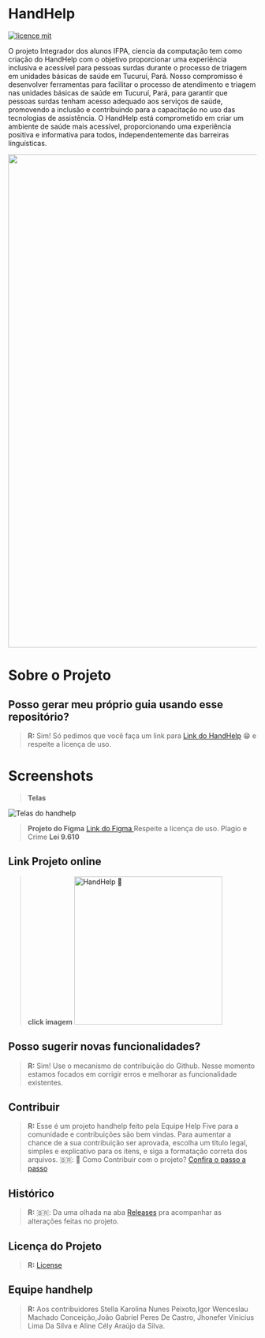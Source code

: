 # HandHelp

[![licence mit](https://img.shields.io/badge/licence-MIT-blue.svg)](./License)

O projeto Integrador dos alunos IFPA, ciencia da computação tem como criação do HandHelp  com o objetivo proporcionar uma experiência inclusiva e acessível para pessoas surdas durante o processo de triagem em unidades básicas de saúde em Tucuruí, Pará. Nosso compromisso é desenvolver ferramentas para facilitar o processo de atendimento e triagem nas unidades básicas de saúde em Tucuruí, Pará, para garantir que pessoas surdas tenham acesso adequado aos serviços de saúde, promovendo a inclusão e contribuindo para a capacitação no uso das tecnologias de assistência. O HandHelp está comprometido em criar um ambiente de saúde mais acessível, proporcionando uma experiência positiva e informativa para todos, independentemente das barreiras linguísticas.

<p style="text-align: center;">
  <img src="assets/images/Librasbanner.png" width="1000" />
</p>

# Sobre o Projeto

## Posso gerar meu próprio guia usando esse repositório?
> **R:** Sim! Só pedimos que você faça um link para [Link do HandHelp](https://github.com/StellaKarolinaNunes/Projeto_Integrador)  😁 e respeite a licença de uso.

# Screenshots

> **Telas**

![Telas do handhelp](https://github.com/StellaKarolinaNunes/Projeto_Integrador_Handhelp/assets/118007989/07ff3430-8cb8-4de0-9d36-1cb3351e0df5)
> **Projeto do Figma** [Link do Figma ](https://github.com/StellaKarolinaNunes/Projeto_Integrador) Respeite a licença de uso. Plagio e Crime **Lei 9.610**

## **Link Projeto online** 
> **click imagem** <a href="https://handhelp.netlify.app/" target="_blank"> <img src="https://github.com/StellaKarolinaNunes/Projeto_Integrador_Handhelp/assets/118007989/2373027a-365f-4463-83c4-b84258d97d80" width="300" alt="HandHelp 🤝"> </a>

## Posso sugerir novas funcionalidades?
> **R:** Sim! Use o mecanismo de contribuição do Github. Nesse momento estamos focados em corrigir erros e melhorar as funcionalidade existentes.

## Contribuir

> **R:** Esse é um projeto handhelp feito pela Equipe Help Five para a comunidade e contribuições são bem vindas. Para aumentar a chance de a sua contribuição ser aprovada, escolha um título legal, simples e explicativo para os itens, e siga a formatação correta dos arquivos.
        🇧🇷: :purple_heart: Como Contribuir com o projeto? [Confira o passo a passo](./Contribuindo.md)

## Histórico
> **R:** 🇧🇷: Da uma olhada na aba [Releases](./Releases.md) pra acompanhar as alterações feitas no projeto.

## Licença do Projeto

> **R:** [License](./License)

## Equipe handhelp 
> **R:** Aos contribuidores Stella Karolina Nunes Peixoto,Igor Wenceslau Machado Conceição,João Gabriel Peres De Castro, Jhonefer Vinicius Lima Da Silva e  Aline Cély Araújo da Silva.
